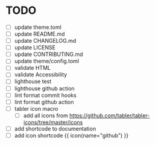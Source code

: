# TODO

- [ ] update theme.toml
- [ ] update README.md
- [ ] update CHANGELOG.md
- [ ] update LICENSE
- [ ] update CONTRIBUTING.md
- [ ] update theme/config.toml
- [ ] validate HTML
- [ ] validate Accessibility
- [ ] lighthouse test
- [ ] lighthouse github action
- [ ] lint format commit hooks
- [ ] lint format github action
- [ ] tabler icon macro
  - [ ] add all icons from <https://github.com/tabler/tabler-icons/tree/master/icons>
- [ ] add shortcode to documentation
- [ ] add icon shortcode {{ icon(name="github") }}
